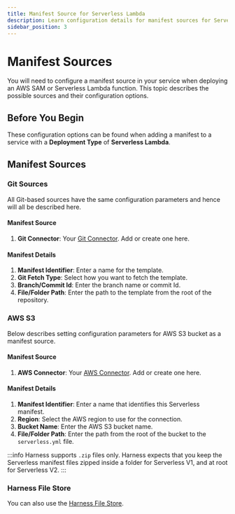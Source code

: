 ```yaml
---
title: Manifest Source for Serverless Lambda
description: Learn configuration details for manifest sources for Serverless Lambda
sidebar_position: 3
---
```


# Manifest Sources

You will need to configure a manifest source in your service when deploying an AWS SAM or Serverless Lambda function. This topic describes the possible sources and their configuration options.

## Before You Begin 

These configuration options can be found when adding a manifest to a service with a **Deployment Type** of **Serverless Lambda**. 

## Manifest Sources

### Git Sources

All Git-based sources have the same configuration parameters and hence will all be described here.

#### Manifest Source

1. **Git Connector**: Your [Git Connector](/docs/platform/connectors/code-repositories/ref-source-repo-provider/git-connector-settings-reference.md). Add or create one here.

#### Manifest Details

1. **Manifest Identifier**: Enter a name for the template.
2. **Git Fetch Type**: Select how you want to fetch the template.
3. **Branch/Commit Id**: Enter the branch name or commit Id.
4. **File/Folder Path**: Enter the path to the template from the root of the repository.

### AWS S3

Below describes setting configuration parameters for AWS S3 bucket as a manifest source. 

#### Manifest Source

1. **AWS Connector**: Your [AWS Connector](/docs/cloud-cost-management/get-started/onboarding-guide/set-up-cost-visibility-for-aws). Add or create one here.

#### Manifest Details

1. **Manifest Identifier**: Enter a name that identifies this Serverless manifest.
2. **Region**: Select the AWS region to use for the connection.
3. **Bucket Name**: Enter the AWS S3 bucket name.
4. **File/Folder Path**: Enter the path from the root of the bucket to the `serverless.yml` file.

:::info
Harness supports `.zip` files only. Harness expects that you keep the Serverless manifest files zipped inside a folder for Serverless V1, and at root for Serverless V2. 
:::

### Harness File Store

You can also use the [Harness File Store](/docs/continuous-delivery/x-platform-cd-features/services/add-inline-manifests-using-file-store).
